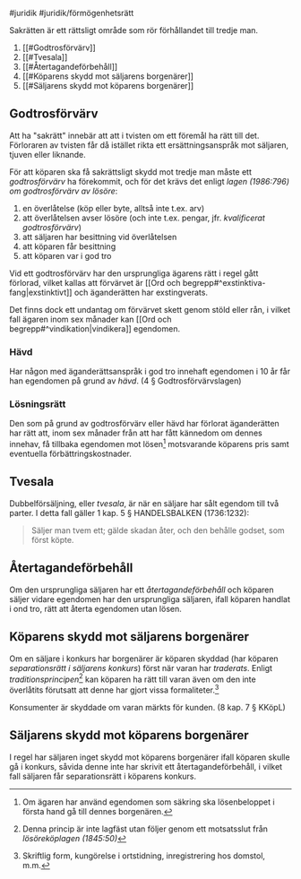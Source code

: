 #juridik #juridik/förmögenhetsrätt 

Sakrätten är ett rättsligt område som rör förhållandet till tredje man.

1. [[#Godtrosförvärv]]
2. [[#Tvesala]]
3. [[#Återtagandeförbehåll]]
4. [[#Köparens skydd mot säljarens borgenärer]]
5. [[#Säljarens skydd mot köparens borgenärer]]
## Godtrosförvärv
Att ha "sakrätt" innebär att att i tvisten om ett föremål ha rätt till det. Förloraren av tvisten får då istället rikta ett ersättningsanspråk mot säljaren, tjuven eller liknande.

För att köparen ska få sakrättsligt skydd mot tredje man måste ett *godtrosförvärv* ha förekommit, och för det krävs det enligt *lagen (1986:796) om godtrosförvärv av lösöre*:
1. en överlåtelse (köp eller byte, alltså inte t.ex. arv)
2. att överlåtelsen avser lösöre (och inte t.ex. pengar, jfr. *kvalificerat godtrosförvärv*)
3. att säljaren har besittning vid överlåtelsen
4. att köparen får besittning
5. att köparen var i god tro

Vid ett godtrosförvärv har den ursprungliga ägarens rätt i regel gått förlorad, vilket kallas att förvärvet är [[Ord och begrepp#^exstinktiva-fang|exstinktivt]] och äganderätten har exstingverats.

Det finns dock ett undantag om förvärvet skett genom stöld eller rån, i vilket fall ägaren inom sex månader kan [[Ord och begrepp#^vindikation|vindikera]] egendomen.
### Hävd
Har någon med äganderättsanspråk i god tro innehaft egendomen i 10 år får han egendomen på grund av *hävd*. (4 § Godtrosförvärvslagen)
### Lösningsrätt
Den som på grund av godtrosförvärv eller hävd har förlorat äganderätten har rätt att, inom sex månader från att har fått kännedom om dennes innehav, få tillbaka egendomen mot lösen[^1] motsvarande köparens pris samt eventuella förbättringskostnader.
[^1]: Om ägaren har använd egendomen som säkring ska lösenbeloppet i första hand gå till dennes borgenären.
## Tvesala
Dubbelförsäljning, eller *tvesala*, är när en säljare har sålt egendom till två parter. I detta fall gäller 1 kap. 5 § HANDELSBALKEN (1736:1232):
> Säljer man tvem ett; gälde skadan åter, och den behålle godset, som först köpte.
## Återtagandeförbehåll
Om den ursprungliga säljaren har ett *återtagandeförbehåll* och köparen säljer vidare egendomen har den ursprungliga säljaren, ifall köparen handlat i ond tro, rätt att återta egendomen utan lösen.
## Köparens skydd mot säljarens borgenärer
Om en säljare i konkurs har borgenärer är köparen skyddad (har köparen *separationsrätt i säljarens konkurs*) först när varan har *traderats*. Enligt *traditionsprincipen*[^2] kan köparen ha rätt till varan även om den inte överlåtits förutsatt att denne har gjort vissa formaliteter.[^3] 

Konsumenter är skyddade om varan märkts för kunden. (8 kap. 7 § KKöpL)

[^2]: Denna princip är inte lagfäst utan följer genom ett motsatsslut från *lösöreköplagen (1845:50)*
[^3]: Skriftlig form, kungörelse i ortstidning, inregistrering hos domstol, m.m.
## Säljarens skydd mot köparens borgenärer
I regel har säljaren inget skydd mot köparens borgenärer ifall köparen skulle gå i konkurs, såvida denne inte har skrivit ett återtagandeförbehåll, i vilket fall säljaren får separationsrätt i köparens konkurs.